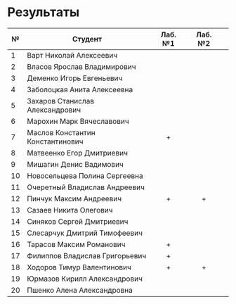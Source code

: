 # Результаты

| №   | Студент                          | Лаб. №1 | Лаб. №2 |     |
| --- | -------------------------------- | :-----: | :-----: | --- |
| 1   | Варт Николай Алексеевич          |         |         |     |
| 2   | Власов Ярослав Владимирович      |         |         |     |
| 3   | Деменко Игорь Евгеньевич         |         |         |     |
| 4   | Заболоцкая Анита Алексеевна      |         |         |     |
| 5   | Захаров Станислав Александрович  |         |         |     |
| 6   | Марохин Марк Вячеславович        |         |         |     |
| 7   | Маслов Константин Константинович |    +    |         |     |
| 8   | Матвеенко Егор Дмитриевич        |         |         |     |
| 9   | Мишагин Денис Вадимович          |         |         |     |
| 10  | Новосельцева Полина Сергеевна    |         |         |     |
| 11  | Очеретный Владислав Андреевич    |         |         |     |
| 12  | Пинчук Максим Андреевич          |    +    |    +    |     |
| 13  | Сазаев Никита Олегович           |         |         |     |
| 14  | Синяков Сергей Дмитриевич        |         |         |     |
| 15  | Слесарчук Дмитрий Тимофеевич     |         |         |     |
| 16  | Тарасов Максим Романович         |    +    |         |     |
| 17  | Филиппов Владислав Григорьевич   |    +    |         |     |
| 18  | Ходоров Тимур Валентинович       |    +    |    +    |     |
| 19  | Юрмазов Кирилл Александрович     |         |         |     |
| 20  | Пшенко Алена Александровна       |         |         |     |
